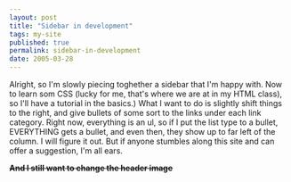 ```yaml
---
layout: post
title: "Sidebar in development"
tags: my-site
published: true
permalink: sidebar-in-development
date: 2005-03-28
---
```


Alright, so I'm slowly piecing toghether a sidebar that I'm happy with.  Now to learn som CSS (lucky for me, that's where we are at in my HTML class), so I'll have a tutorial in the basics.)  What I want to do is slightly shift things to the right, and give bullets of some sort to the links under each link category.  Right now, everything is an ul, so if I put the list type to a bullet, EVERYTHING gets a bullet, and even then, they show up to far left of the column.  I will figure it out.  But if anyone stumbles along this site and can offer a suggestion, I'm all ears.

<b><del>And I still want to change the header image</del></b>
